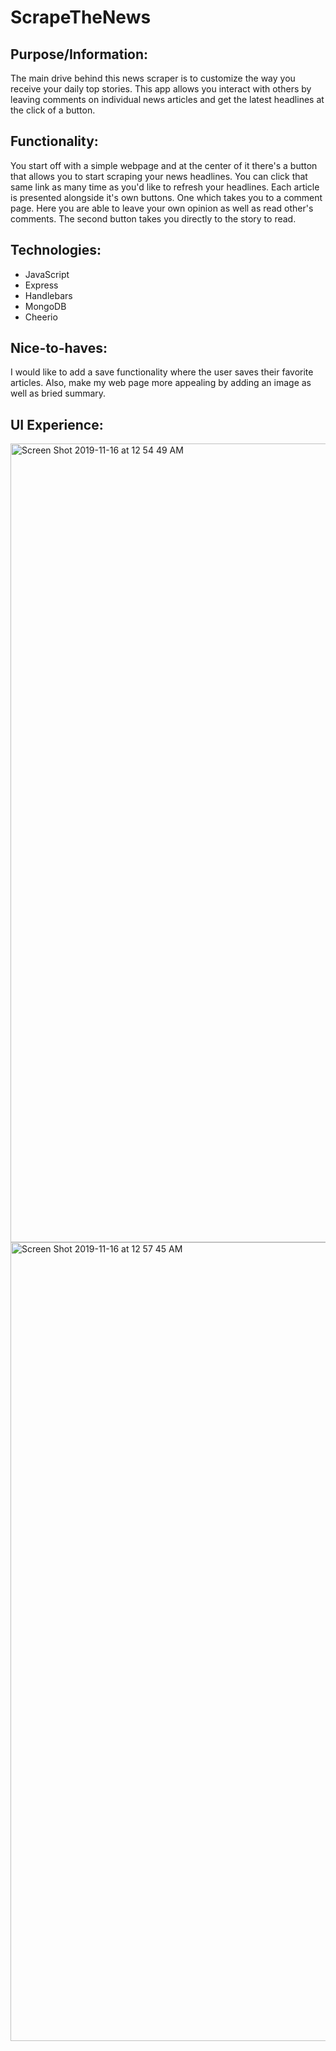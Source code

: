 # ScrapeTheNews

## Purpose/Information:
The main drive behind this news scraper is to customize the way you receive your daily top stories. This app allows you interact with others by leaving comments on individual news articles and get the latest  headlines at the click of a button. 

## Functionality:
You start off with a simple webpage and at the center of it there's a button that allows you to start scraping your news headlines. You can click that same link as many time as you'd like to refresh your headlines. Each article is presented alongside it's own buttons. One which takes you to a comment page. Here you are able to leave your own opinion as well as read other's comments. The second button takes you directly to the story to read. 

## Technologies: 
* JavaScript
* Express
* Handlebars
* MongoDB
* Cheerio

## Nice-to-haves:
I would like to add a save functionality where the user saves their favorite articles. Also, make my web page more appealing by adding an image as well as bried summary.


## UI Experience:

<img width="1278" alt="Screen Shot 2019-11-16 at 12 54 49 AM" src="https://user-images.githubusercontent.com/54198484/68989434-6e37c580-080c-11ea-9e13-5146516f138d.png">
<br>
<img width="1278" alt="Screen Shot 2019-11-16 at 12 57 45 AM" src="https://user-images.githubusercontent.com/54198484/68989435-70018900-080c-11ea-9871-76525d506da9.png">
